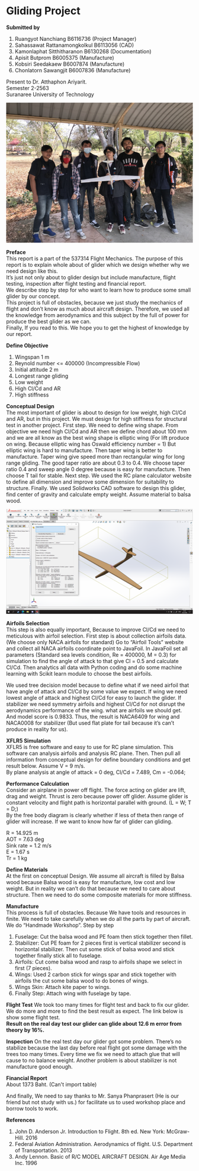 # Gliding Project

 **Submitted by**
 1.	Ruangyot	Nanchiang	B6116736	(Project Manager)
 2.	Sahassawat	Rattanamongkolkul	B6113056	(CAD)
 3.	Kamonlaphat	Sitthitharanon	B6130268	(Documentation)
 4.	Apisit	Butprom	B6005375	(Manufacture)
 5.	Kobsiri	Seedakaew	B6007874	(Manufacture)
 6.	Chonlatorn	Sawangjit	B6007836	(Manufacture)
 
Present to Dr. Atthaphon Ariyarit.  
Semester 2-2563  
Suranaree University of Technology 

![alt text](https://github.com/Rayato159/Glider-Project/blob/main/Image/Group.jpg)

**Preface**  
This report is a part of the 537314 Flight Mechanics. The purpose of this report is to explain whole about of glider which we design whether why we need design like this.  
It’s just not only about to glider design but include manufacture, flight testing, inspection after flight testing and financial report.  
We describe step by step for who want to learn how to produce some small glider by our concept.  
This project is full of obstacles, because we just study the mechanics of flight and don’t know as much about aircraft design. Therefore, we used all the knowledge from aerodynamics and this subject by the full of power for produce the best glider as we can.  
Finally, If you read to this. We hope you to get the highest of knowledge by our report.  

**Define Objective**
 1.	Wingspan 1 m
 2.	Reynold number <= 400000 (Incompressible Flow)
 3.	Initial attitude 2 m
 4.	Longest range gliding
 5.	Low weight
 6.	High Cl/Cd and AR
 7.	High stiffness

**Conceptual Design**  
	The most important of glider is about to design for low weight, high Cl/Cd and AR, but in this project. We must design for high stiffness for structural test in another project.
	First step. We need to define wing shape. From objective we need high Cl/Cd and AR then we define chord about 100 mm and we are all know as the best wing shape is elliptic wing (For lift produce on wing. Because elliptic wing has Oswald efficiency number = 1) But elliptic wing is hard to manufacture. Then taper wing is better to manufacture. Taper wing give speed more than rectangular wing for long range gliding. The good taper ratio are about 0.3 to 0.4. We choose taper ratio 0.4 and sweep angle 0 degree because is easy for manufacture. Then choose T tail for stable.
	Next step. We used the RC plane calculator website to define all dimension and improve some dimension for suitability to structure.
	Finally. We used Solidworks CAD software to design this glider, find center of gravity and calculate empty weight. Assume material to balsa wood.
	
![alt text](https://github.com/Rayato159/Glider-Project/blob/main/Image/CAD.png)

**Airfoils Selection**  
	This step is also equally important, Because to improve Cl/Cd we need to meticulous with airfoil selection.
	First step is about collection airfoils data. (We choose only NACA airfoils for standard) Go to “Airfoil Tools” website and collect all NACA airfoils coordinate point to JavaFoil. In JavaFoil set all parameters (Standard sea levels condition, Re = 400000, M = 0.3) for simulation to find the angle of attack to that give Cl = 0.5 and calculate Cl/Cd.
	Then analytics all data with Python coding and do some machine learning with Scikit learn module to choose the best airfoils.  

We used tree decision model because to define what if we need airfoil that have angle of attack and Cl/Cd  by some value we expect. If wing we need lowest angle of attack and highest Cl/Cd for easy to launch the glider. If stabilizer we need symmetry airfoils and highest Cl/Cd for not disrupt the aerodynamics performance of the wing. what are airfoils we should get. And model score is 0.9833.
Thus, the result is NACA6409 for wing and NACA0008 for stabilizer (But used flat plate for tail because it’s can’t produce in reality for us).

**XFLR5 Simulation**  
	XFLR5 is free software and easy to use for RC plane simulation. This software can analysis airfoils and analysis RC plane. Then. Then pull all information from conceptual design for define boundary conditions and get result below. Assume V = 9 m/s.  
By plane analysis at angle of attack = 0 deg, Cl/Cd = 7.489, Cm = -0.064;

**Performance Calculation**  
	Consider an airplane in power off flight. The force acting on glider are lift, drag and weight. Thrust is zero because power off glider. Assume glider is constant velocity and flight path is horizontal parallel with ground. (L = W; T = D;)  
By the free body diagram is clearly whether if less of theta then range of glider will increase. If we want to know how far of glider can gliding.

R = 14.925 m  
AOT = 7.63 deg  
Sink rate = 1.2 m/s  
E = 1.67 s  
Tr = 1 kg  

**Define Materials**  
	At the first on conceptual Design. We assume all aircraft is filled by Balsa wood because Balsa wood is easy for manufacture, low cost and low weight. But in reality we can’t do that because we need to care about structure. Then we need to do some composite materials for more stiffness.
 
**Manufacture**  
	This process is full of obstacles. Because We have tools and resources in finite. We need to take carefully when we do all the parts by part of aircraft. We do “Handmade Workshop”. 
Step by step
1.	Fuselage: Cut the balsa wood and PE foam then stick together then fillet.
2.	Stabilizer: Cut PE foam for 2 pieces first is vertical stabilizer second is horizontal stabilizer. Then cut some stick of balsa wood and stick together finally stick all to fuselage.
3.	Airfoils: Cut come balsa wood and rasp to airfoils shape we select in first (7 pieces).
4.	Wings: Used 2 carbon stick for wings spar and stick together with airfoils the cut some balsa wood to do bones of wings.
5.	Wings Skin: Attach kite paper to wings.
6.	Finally Step: Attach wing with fuselage by tape.

**Flight Test**
	We took too many times for flight test and back to fix our glider. We do more and more to find the best result as expect. The link below is show some flight test.  
**Result on the real day test our glider can glide about 12.6 m error from theory by 16%.**

**Inspection**
	On the real test day our glider got some problem. There’s no stabilize because the last day before real flight got some damage with the trees too many times. Every time we fix we need to attach glue that will cause to no balance weight. Another problem is about stabilizer is not manufacture good enough.
 
**Financial Report**  
About 1373 Baht. (Can't import table)

And finally, We need to say thanks to Mr. Sanya Phanprasert (He is our friend but not study with us.) for facilitate us to used workshop place and borrow tools to work.

**References**
1.	John D. Anderson Jr. Introduction to Flight. 8th ed. New York: McGraw-Hill. 2016
2.	Federal Aviation Administration. Aerodynamics of flight. U.S. Department of Transportation. 2013
3.	Andy Lennon. Basic of R/C MODEL AIRCRAFT DESIGN. Air Age Media Inc. 1996
